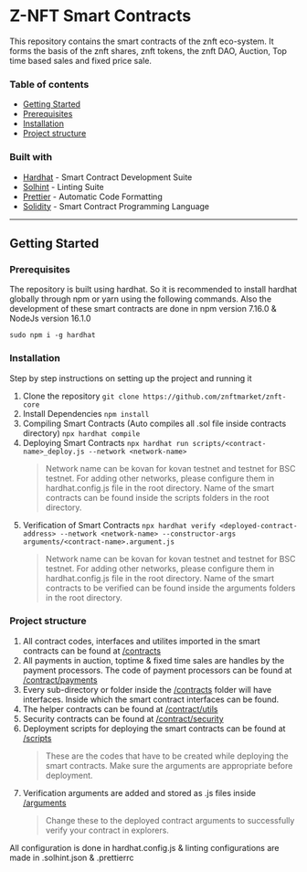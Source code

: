 # Z-NFT Smart Contracts

This repository contains the smart contracts of the znft eco-system. It forms the basis of the znft shares, znft tokens, the znft DAO, Auction, Top time based sales and fixed price sale.

### Table of contents

- [Getting Started](#getting-started)
- [Prerequisites](#prerequisites)
- [Installation](#installation)
- [Project structure](#project-structure)

### Built with

- [Hardhat](https://hardhat.org/) - Smart Contract Development Suite
- [Solhint](https://protofire.github.io/solhint/) - Linting Suite
- [Prettier](https://github.com/prettier-solidity/prettier-plugin-solidity) - Automatic Code Formatting
- [Solidity](https://docs.soliditylang.org/en/v0.8.6/) - Smart Contract Programming Language

---

## Getting Started

### Prerequisites

The repository is built using hardhat. So it is recommended to install hardhat globally through npm or yarn using the following commands. Also the development of these smart contracts are done in npm version 7.16.0 & NodeJs version 16.1.0

`sudo npm i -g hardhat`

### Installation

Step by step instructions on setting up the project and running it

1. Clone the repository
   `git clone https://github.com/znftmarket/znft-core`
2. Install Dependencies
   `npm install`
3. Compiling Smart Contracts (Auto compiles all .sol file inside contracts directory)
   `npx hardhat compile`
4. Deploying Smart Contracts
   `npx hardhat run scripts/<contract-name>_deploy.js --network <network-name>`
   > Network name can be kovan for kovan testnet and testnet for BSC testnet. For adding other networks, please configure them in hardhat.config.js file in the root directory.
   > Name of the smart contracts can be found inside the scripts folders in the root directory.
5. Verification of Smart Contracts
   `npx hardhat verify <deployed-contract-address> --network <network-name> --constructor-args arguments/<contract-name>.argument.js`
   > Network name can be kovan for kovan testnet and testnet for BSC testnet. For adding other networks, please configure them in hardhat.config.js file in the root directory.
   > Name of the smart contracts to be verified can be found inside the arguments folders in the root directory.

### Project structure

1. All contract codes, interfaces and utilites imported in the smart contracts can be found at [/contracts](./contracts)
2. All payments in auction, toptime & fixed time sales are handles by the payment processors. The code of payment processors can be found at [/contract/payments](./contracts/payments)
3. Every sub-directory or folder inside the [/contracts](./contracts) folder will have interfaces. Inside which the smart contract interfaces can be found.
4. The helper contracts can be found at [/contract/utils](./contracts/utils)
5. Security contracts can be found at [/contract/security](./contracts/security)
6. Deployment scripts for deploying the smart contracts can be found at [/scripts](./scripts)
   > These are the codes that have to be created while deploying the smart contracts. Make sure the arguments are appropriate before deployment.
7. Verification arguments are added and stored as .js files inside [/arguments](./arguments)
   > Change these to the deployed contract arguments to successfully verify your contract in explorers.

All configuration is done in hardhat.config.js & linting configurations are made in .solhint.json & .prettierrc
